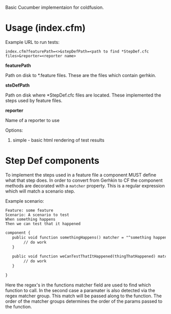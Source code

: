 Basic Cucumber implementaion for coldfusion.

# Usage (index.cfm)

Example URL to run tests:
```
index.cfm?featurePath=<>&stepDefPath=<path to find *StepDef.cfc files>&reporter=<reporter name>
```

**featurePath**

Path on disk to *.feature files.  These are the files which contain gerhkin.

**steDefPath**

Path on disk where *StepDef.cfc files are located.  These implemented the steps used by feature files.

**reporter**

Name of a reporter to use

Options:
 
 1. simple - basic html rendering of test results
 
 
# Step Def components

To implement the steps used in a feature file a component MUST define what that step does.  In order to convert from Gerhkin to CF the component methods are decorated with a `matcher` property.  This is a regular expression which will match a scenario step.

Example scenario:
```cucumber
Feature: some feature
Scenario: A scenario to test
When something happens
Then we can test that it happened
```

```cfc
component {
   public void function somethingHappens() matcher = "^something happens$" {
        // do work
   }
   
   public void function weCanTestThatItHappened(thingThatHappened) matcher = "^we can test that (.*) happened$" {
        // do work
   }

}
```

Here the regex's in the functions matcher field are used to find which function to call.  In the second case a paramater is also detected via the regex matcher group.  This match will be passed along to the function.  The order of the matcher groups determines the order of the params passed to the function.
